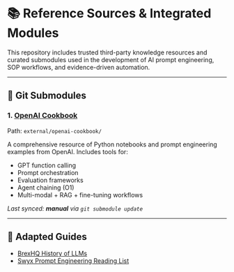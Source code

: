 # 📚 Reference Sources & Integrated Modules

This repository includes trusted third-party knowledge resources and curated submodules used in the development of AI prompt engineering, SOP workflows, and evidence-driven automation.

---

## 🔗 Git Submodules

### 1. [OpenAI Cookbook](https://github.com/openai/openai-cookbook)
Path: `external/openai-cookbook/`

A comprehensive resource of Python notebooks and prompt engineering examples from OpenAI. Includes tools for:
- GPT function calling
- Prompt orchestration
- Evaluation frameworks
- Agent chaining (O1)
- Multi-modal + RAG + fine-tuning workflows

_Last synced: **manual** via `git submodule update`_

---

## 📝 Adapted Guides

- [BrexHQ History of LLMs](./docs/HistoryOfLLMs_BrexAdapted.md)
- [Swyx Prompt Engineering Reading List](./docs/PromptEngineering_ReadingList_swyx.md)
